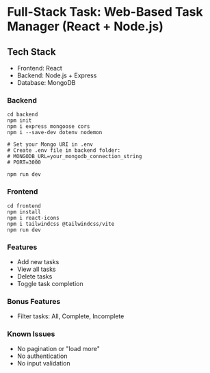 # Full-Stack Task: Web-Based Task Manager (React + Node.js)

## Tech Stack

 - Frontend: React
 - Backend: Node.js + Express
 - Database: MongoDB

### Backend

```
cd backend
npm init
npm i express mongoose cors
npm i --save-dev dotenv nodemon

# Set your Mongo URI in .env
# Create .env file in backend folder:
# MONGODB_URL=your_mongodb_connection_string
# PORT=3000

npm run dev
```

### Frontend

```
cd frontend
npm install
npm i react-icons
npm i tailwindcss @tailwindcss/vite
npm run dev
```
### Features

- Add new tasks
- View all tasks
- Delete tasks
- Toggle task completion

### Bonus Features

- Filter tasks: All, Complete, Incomplete

### Known Issues

- No pagination or "load more"
- No authentication
- No input validation